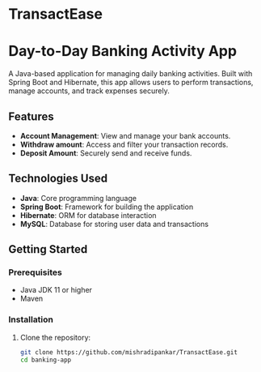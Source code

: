 # TransactEase

# Day-to-Day Banking Activity App

A Java-based application for managing daily banking activities. Built with Spring Boot and Hibernate, this app allows users to perform transactions, manage accounts, and track expenses securely.

## Features

- **Account Management**: View and manage your bank accounts.
- **Withdraw amount**: Access and filter your transaction records.
- **Deposit Amount**: Securely send and receive funds.

## Technologies Used

- **Java**: Core programming language
- **Spring Boot**: Framework for building the application
- **Hibernate**: ORM for database interaction
- **MySQL**: Database for storing user data and transactions

## Getting Started

### Prerequisites

- Java JDK 11 or higher
- Maven

### Installation

1. Clone the repository:
   ```bash
   git clone https://github.com/mishradipankar/TransactEase.git
   cd banking-app
